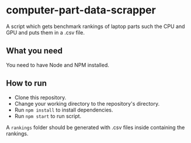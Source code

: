 # computer-part-data-scrapper

A script which gets benchmark rankings of laptop parts such the CPU and GPU and puts them in a .csv file.

## What you need

You need to have Node and NPM installed.

## How to run

- Clone this repository.
- Change your working directory to the repository's directory.
- Run `npm install` to install dependencies.
- Run `npm start` to run script.

A `rankings` folder should be generated with .csv files inside containing the rankings.